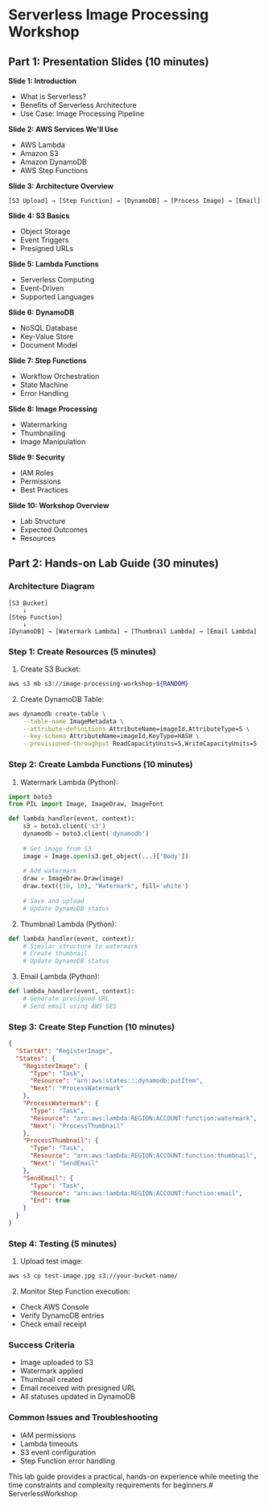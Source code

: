 # Serverless Image Processing Workshop

## Part 1: Presentation Slides (10 minutes)

**Slide 1: Introduction**
- What is Serverless?
- Benefits of Serverless Architecture
- Use Case: Image Processing Pipeline

**Slide 2: AWS Services We'll Use**
- AWS Lambda
- Amazon S3
- Amazon DynamoDB
- AWS Step Functions

**Slide 3: Architecture Overview**
```
[S3 Upload] → [Step Function] → [DynamoDB] → [Process Image] → [Email]
```

**Slide 4: S3 Basics**
- Object Storage
- Event Triggers
- Presigned URLs

**Slide 5: Lambda Functions**
- Serverless Computing
- Event-Driven
- Supported Languages

**Slide 6: DynamoDB**
- NoSQL Database
- Key-Value Store
- Document Model

**Slide 7: Step Functions**
- Workflow Orchestration
- State Machine
- Error Handling

**Slide 8: Image Processing**
- Watermarking
- Thumbnailing
- Image Manipulation

**Slide 9: Security**
- IAM Roles
- Permissions
- Best Practices

**Slide 10: Workshop Overview**
- Lab Structure
- Expected Outcomes
- Resources

## Part 2: Hands-on Lab Guide (30 minutes)

### Architecture Diagram
```
[S3 Bucket]
    ↓
[Step Function]
    ↓
[DynamoDB] → [Watermark Lambda] → [Thumbnail Lambda] → [Email Lambda]
```

### Step 1: Create Resources (5 minutes)

1. Create S3 Bucket:
```bash
aws s3 mb s3://image-processing-workshop-${RANDOM}
```

2. Create DynamoDB Table:
```bash
aws dynamodb create-table \
    --table-name ImageMetadata \
    --attribute-definitions AttributeName=imageId,AttributeType=S \
    --key-schema AttributeName=imageId,KeyType=HASH \
    --provisioned-throughput ReadCapacityUnits=5,WriteCapacityUnits=5
```

### Step 2: Create Lambda Functions (10 minutes)

1. Watermark Lambda (Python):
```python
import boto3
from PIL import Image, ImageDraw, ImageFont

def lambda_handler(event, context):
    s3 = boto3.client('s3')
    dynamodb = boto3.client('dynamodb')
    
    # Get image from S3
    image = Image.open(s3.get_object(...)['Body'])
    
    # Add watermark
    draw = ImageDraw.Draw(image)
    draw.text((10, 10), "Watermark", fill='white')
    
    # Save and upload
    # Update DynamoDB status
```

2. Thumbnail Lambda (Python):
```python
def lambda_handler(event, context):
    # Similar structure to watermark
    # Create thumbnail
    # Update DynamoDB status
```

3. Email Lambda (Python):
```python
def lambda_handler(event, context):
    # Generate presigned URL
    # Send email using AWS SES
```

### Step 3: Create Step Function (10 minutes)

```json
{
  "StartAt": "RegisterImage",
  "States": {
    "RegisterImage": {
      "Type": "Task",
      "Resource": "arn:aws:states:::dynamodb:putItem",
      "Next": "ProcessWatermark"
    },
    "ProcessWatermark": {
      "Type": "Task",
      "Resource": "arn:aws:lambda:REGION:ACCOUNT:function:watermark",
      "Next": "ProcessThumbnail"
    },
    "ProcessThumbnail": {
      "Type": "Task",
      "Resource": "arn:aws:lambda:REGION:ACCOUNT:function:thumbnail",
      "Next": "SendEmail"
    },
    "SendEmail": {
      "Type": "Task",
      "Resource": "arn:aws:lambda:REGION:ACCOUNT:function:email",
      "End": true
    }
  }
}
```

### Step 4: Testing (5 minutes)

1. Upload test image:
```bash
aws s3 cp test-image.jpg s3://your-bucket-name/
```

2. Monitor Step Function execution:
- Check AWS Console
- Verify DynamoDB entries
- Check email receipt

### Success Criteria
- Image uploaded to S3
- Watermark applied
- Thumbnail created
- Email received with presigned URL
- All statuses updated in DynamoDB

### Common Issues and Troubleshooting
- IAM permissions
- Lambda timeouts
- S3 event configuration
- Step Function error handling

This lab guide provides a practical, hands-on experience while meeting the time constraints and complexity requirements for beginners.# ServerlessWorkshop
